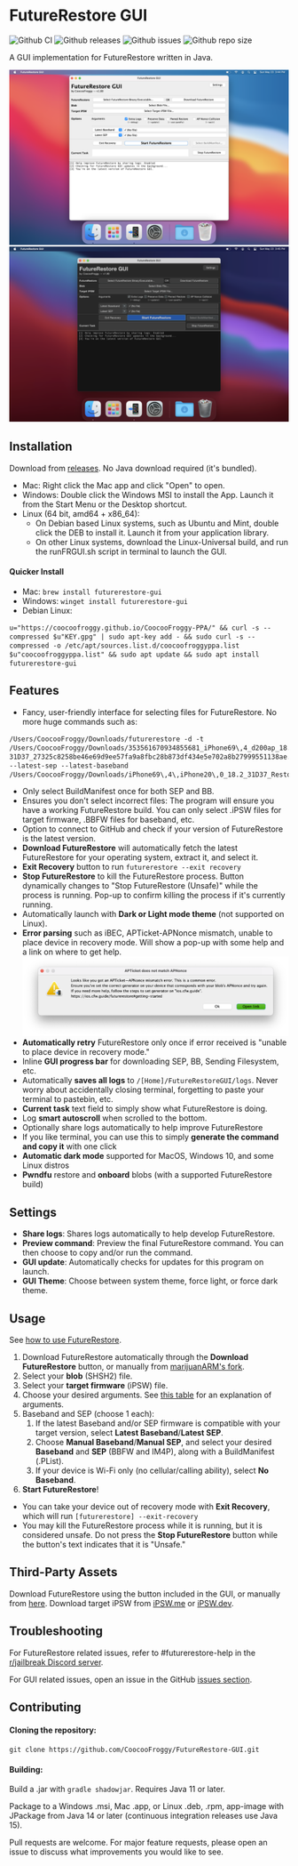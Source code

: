 # FutureRestore GUI
![Github CI](https://img.shields.io/github/workflow/status/CoocooFroggy/FutureRestore-GUI/Java%20CI%20with%20Gradle.svg)
![Github releases](https://img.shields.io/github/v/release/CoocooFroggy/FutureRestore-GUI?include_prereleases.svg)
![Github issues](https://img.shields.io/github/issues/CoocooFroggy/FutureRestore-GUI.svg)
![Github repo size](https://img.shields.io/github/repo-size/CoocooFroggy/FutureRestore-GUI.svg)

A GUI implementation for FutureRestore written in Java.

![Screenshot of FutureRestore GUI in Light Theme](.github/Light.png?raw=true "FutureRestore GUI Light")
![Screenshot of FutureRestore GUI in Dark Theme](.github/Dark.png?raw=true "FutureRestore GUI Dark")

## Installation

Download from [releases](https://github.com/CoocooFroggy/FutureRestore-GUI/releases). No Java download required (it's bundled).

- Mac: Right click the Mac app and click "Open" to open.  
- Windows: Double click the Windows MSI to install the App. Launch it from the Start Menu or the Desktop shortcut.  
- Linux (64 bit, amd64 + x86_64):  
  - On Debian based Linux systems, such as Ubuntu and Mint, double click the DEB to install it. Launch it from your application library.  
  - On other Linux systems, download the Linux-Universal build, and run the runFRGUI.sh script in terminal to launch the GUI.

#### Quicker Install
- Mac: `brew install futurerestore-gui`
- Windows: `winget install futurerestore-gui`
- Debian Linux:
```
u="https://coocoofroggy.github.io/CoocooFroggy-PPA/" && curl -s --compressed $u"KEY.gpg" | sudo apt-key add - && sudo curl -s --compressed -o /etc/apt/sources.list.d/coocoofroggyppa.list $u"coocoofroggyppa.list" && sudo apt update && sudo apt install futurerestore-gui
```

## Features
- Fancy, user-friendly interface for selecting files for FutureRestore. No more huge commands such as:
```
/Users/CoocooFroggy/Downloads/futurerestore -d -t /Users/CoocooFroggy/Downloads/353561670934855681_iPhone69\,4_d200ap_18.2-31D37_27325c8258be46e69d9ee57fa9a8fbc28b873df434e5e702a8b27999551138ae.shsh2 --latest-sep --latest-baseband /Users/CoocooFroggy/Downloads/iPhone69\,4\,iPhone20\,0_18.2_31D37_Restore.ipsw
```
- Only select BuildManifest once for both SEP and BB.
- Ensures you don't select incorrect files: The program will ensure you have a working FutureRestore build. You can only select .iPSW files for target firmware, .BBFW files for baseband, etc.
- Option to connect to GitHub and check if your version of FutureRestore is the latest version.
- **Download FutureRestore** will automatically fetch the latest FutureRestore for your operating system, extract it, and select it.
- **Exit Recovery** button to run `futurerestore --exit recovery`
- **Stop FutureRestore** to kill the FutureRestore process. Button dynamically changes to "Stop FutureRestore (Unsafe)" while the process is running. Pop-up to confirm killing the process if it's currently running.
- Automatically launch with **Dark or Light mode theme** (not supported on Linux).
- **Error parsing** such as iBEC, APTicket-APNonce mismatch, unable to place device in recovery mode. Will show a pop-up with some help and a link on where to get help. 
![Error Parsing Example](.github/AP%20Nonce%20Error.png?raw=true "FutureRestore GUI iBEC Error")
- **Automatically retry** FutureRestore only once if error received is "unable to place device in recovery mode."
- Inline **GUI progress bar** for downloading SEP, BB, Sending Filesystem, etc.
- Automatically **saves all logs** to `/[Home]/FutureRestoreGUI/logs`. Never worry about accidentally closing terminal, forgetting to paste your terminal to pastebin, etc.
- **Current task** text field to simply show what FutureRestore is doing.
- Log **smart autoscroll** when scrolled to the bottom.
- Optionally share logs automatically to help improve FutureRestore
- If you like terminal, you can use this to simply **generate the command and copy it** with one click
- **Automatic dark mode** supported for MacOS, Windows 10, and some Linux distros
- **Pwndfu** restore and **onboard** blobs (with a supported FutureRestore build)

## Settings
- **Share logs**: Shares logs automatically to help develop FutureRestore.
- **Preview command**: Preview the final FutureRestore command. You can then choose to copy and/or run the command.
- **GUI update**: Automatically checks for updates for this program on launch.
- **GUI Theme**: Choose between system theme, force light, or force dark theme.

## Usage

See [how to use FutureRestore](https://github.com/marijuanARM/futurerestore#how-to-use).

1. Download FutureRestore automatically through the **Download FutureRestore** button, or manually from [marijuanARM's fork](https://github.com/marijuanARM/futurerestore/releases).
2. Select your **blob** (SHSH2) file.
3. Select your **target firmware** (iPSW) file.
4. Choose your desired arguments. See [this table](https://github.com/marijuanARM/futurerestore#help) for an explanation of arguments.
5. Baseband and SEP (choose 1 each):
    1. If the latest Baseband and/or SEP firmware is compatible with your target version, select **Latest Baseband**/**Latest SEP**.
    2. Choose **Manual Baseband**/**Manual SEP**, and select your desired **Baseband** and **SEP** (BBFW and IM4P), along with a BuildManifest (.PList).
    3. If your device is Wi-Fi only (no cellular/calling ability), select **No Baseband**.
6. **Start FutureRestore**!

- You can take your device out of recovery mode with **Exit Recovery**, which will run `[futurerestore] --exit-recovery`
- You may kill the FutureRestore process while it is running, but it is considered unsafe. Do not press the **Stop FutureRestore** button while the button's text indicates that it is "Unsafe."

## Third-Party Assets

Download FutureRestore using the button included in the GUI, or manually from [here](https://github.com/marijuanARM/futurerestore/releases). Download target iPSW from [iPSW.me](https://ipsw.me) or [iPSW.dev](https://ipsw.dev).

## Troubleshooting

For FutureRestore related issues, refer to #futurerestore-help in the [r/jailbreak Discord server](https://discord.gg/GaCUYSDGt9).

For GUI related issues, open an issue in the GitHub [issues section](https://github.com/CoocooFroggy/FutureRestore-GUI/issues).

## Contributing

#### Cloning the repository:
```
git clone https://github.com/CoocooFroggy/FutureRestore-GUI.git
```

#### Building:
Build a .jar with `gradle shadowjar`. Requires Java 11 or later.

Package to a Windows .msi, Mac .app, or Linux .deb, .rpm, app-image with JPackage from Java 14 or later (continuous integration releases use Java 15).

Pull requests are welcome. For major feature requests, please open an issue to discuss what improvements you would like to see.
